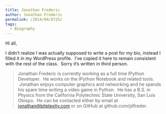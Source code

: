 ```yaml
---
title: Jonathan Frederic
author: Jonathan Frederic
permalink: /2014/04/6725/
tags:
  - Biography
---
```

Hi all,

I didn&#8217;t realize I was actually supposed to write a post for my bio, instead I filled it in my WordPress profile.  I&#8217;ve copied it here to remain consistent with the rest of the class.  Sorry it&#8217;s written in third person.

> Jonathan Frederic is currently working as a full time IPython Developer.  He works on the IPython Notebook and related tools.  Jonathan enjoys computer graphics and networking and he spends his spare time writing a video game in Python.  He has a B.S. in Physics from the California Polytechnic State University, San Luis Obispo.  He can be contacted either by email at jonathan@bitplexity.com or on GitHub at github.com/jdfreder.

